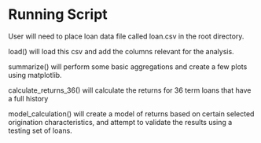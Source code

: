 # Running Script

User will need to place loan data file called loan.csv in the root directory.

load() will load this csv and add the columns relevant for the analysis.

summarize() will perform some basic aggregations and create a few plots using matplotlib.

calculate_returns_36() will calculate the returns for 36 term loans that have a full history

model_calculation() will create a model of returns based on certain selected origination characteristics, and attempt to validate the results using a testing set of loans.

